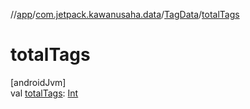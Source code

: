 //[app](../../../index.md)/[com.jetpack.kawanusaha.data](../index.md)/[TagData](index.md)/[totalTags](total-tags.md)

# totalTags

[androidJvm]\
val [totalTags](total-tags.md): [Int](https://kotlinlang.org/api/latest/jvm/stdlib/kotlin/-int/index.html)
